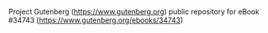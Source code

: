 Project Gutenberg (https://www.gutenberg.org) public repository for eBook #34743 (https://www.gutenberg.org/ebooks/34743)
